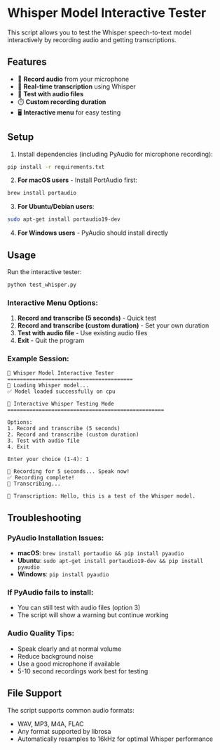 # Whisper Model Interactive Tester

This script allows you to test the Whisper speech-to-text model interactively by recording audio and getting transcriptions.

## Features

- 🎤 **Record audio** from your microphone
- 📝 **Real-time transcription** using Whisper
- 📁 **Test with audio files** 
- ⏱️ **Custom recording duration**
- 🖥️ **Interactive menu** for easy testing

## Setup

1. Install dependencies (including PyAudio for microphone recording):
```bash
pip install -r requirements.txt
```

2. **For macOS users** - Install PortAudio first:
```bash
brew install portaudio
```

3. **For Ubuntu/Debian users**:
```bash
sudo apt-get install portaudio19-dev
```

4. **For Windows users** - PyAudio should install directly

## Usage

Run the interactive tester:
```bash
python test_whisper.py
```

### Interactive Menu Options:

1. **Record and transcribe (5 seconds)** - Quick test
2. **Record and transcribe (custom duration)** - Set your own duration
3. **Test with audio file** - Use existing audio files
4. **Exit** - Quit the program

### Example Session:

```
🎤 Whisper Model Interactive Tester
========================================
🔄 Loading Whisper model...
✅ Model loaded successfully on cpu

🎯 Interactive Whisper Testing Mode
==================================================

Options:
1. Record and transcribe (5 seconds)
2. Record and transcribe (custom duration)
3. Test with audio file
4. Exit

Enter your choice (1-4): 1

🎤 Recording for 5 seconds... Speak now!
✅ Recording complete!
🔄 Transcribing...

📝 Transcription: Hello, this is a test of the Whisper model.
```

## Troubleshooting

### PyAudio Installation Issues:
- **macOS**: `brew install portaudio && pip install pyaudio`
- **Ubuntu**: `sudo apt-get install portaudio19-dev && pip install pyaudio`
- **Windows**: `pip install pyaudio`

### If PyAudio fails to install:
- You can still test with audio files (option 3)
- The script will show a warning but continue working

### Audio Quality Tips:
- Speak clearly and at normal volume
- Reduce background noise
- Use a good microphone if available
- 5-10 second recordings work best for testing

## File Support

The script supports common audio formats:
- WAV, MP3, M4A, FLAC
- Any format supported by librosa
- Automatically resamples to 16kHz for optimal Whisper performance
